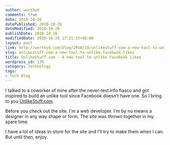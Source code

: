 ```yaml
---
author: worthyd
comments: true
date: 2010-10-26 
datePublished: 2010-10-26  
dateModified: 2010-10-26 
publishDate: 2010-10-26  
modifiedDate: 2010-10-26 17:21:15+00:00
layout: post
link: http://worthyd.com/blog/2010/10/unlikestuff-com-a-new-tool-to-unlike-facebook-likes/
slug: unlikestuff-com-a-new-tool-to-unlike-facebook-likes
title: UnlikeStuff.com - A new tool to unlike Facebook Likes
wordpress_id: 139
category: Technology
tags:
- Tech Blog
---
```


I talked to a coworker of mine after the never-text.info fiasco and got inspired to build an unlike tool since Facebook doesn't have one. So I bring to you [UnlikeStuff.com](http://unlikestuff.com/).  

Before you check out the site, I'm a web developer. I'm by no means a designer in any way shape or form.  The site was _thrown_ together in my spare time.

I have a lot of ideas in-store for the site and I'll try to make them when I can. But until then, enjoy.
